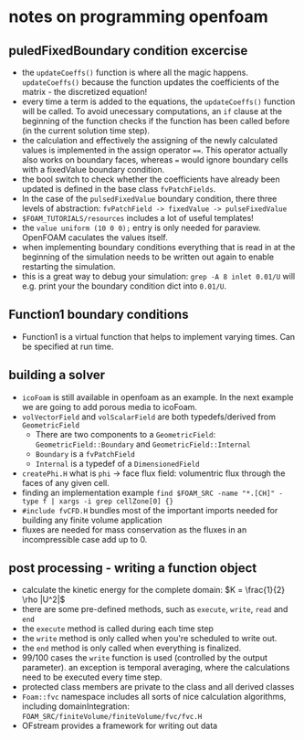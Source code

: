 # notes on programming openfoam

## puledFixedBoundary condition excercise

- the `updateCoeffs()` function is where all the magic happens. `updateCoeffs()` because the function updates the coefficients of the matrix - the discretized equation!
- every time a term is added to the equations, the `updateCoeffs()` function will be called. To avoid unecessary computations, an `if` clause at the beginning of the function checks if the function has been called before (in the current solution time step).
- the calculation and effectively the assigning of the newly calculated values is implemented in the assign operator `==`. This operator actually also works on boundary faces, whereas `=` would ignore boundary cells with a fixedValue boundary condition.
- the bool switch to check whether the coefficients have already been updated is defined in the base class `fvPatchFields`. 
- In the case of the `pulsedFixedValue` boundary condition, there three levels of abstraction: `fvPatchField -> fixedValue -> pulseFixedValue`
- `$FOAM_TUTORIALS/resources` includes a lot of useful templates!
- the `value uniform (10 0 0);` entry is only needed for paraview. OpenFOAM caculates the values itself. 
- when implementing boundary conditions everything that is read in at the beginning of the simulation needs to be written out again to enable restarting the simulation.
- this is a great way to debug your simulation: `grep -A 8 inlet 0.01/U` will e.g. print your the boundary condition dict into `0.01/U`.

## Function1 boundary conditions

- Function1 is a virtual function that helps to implement varying times. Can be specified at run time.

## building a solver

- `icoFoam` is still available in openfoam as an example. In the next example we are going to add porous media to icoFoam.
- `volVectorField` and `volScalarField` are both typedefs/derived from `GeometricField`
  - There are two components to a `GeometricField`: `GeometricField::Boundary` and `GeometricField::Internal`
  - `Boundary` is a `fvPatchField`
  - `Internal` is a typedef of a `DimensionedField`
- `createPhi.H` what is `phi` -> face flux field: volumentric flux through the faces of any given cell.
- finding an implementation example `find $FOAM_SRC -name "*.[CH]" -type f | xargs -i grep cellZone[0] {}`
- `#include fvCFD.H` bundles most of the important imports needed for building any finite volume application
- fluxes are needed for mass conservation as the fluxes in an incompressible case add up to $0$.

## post processing - writing a function object

- calculate the kinetic energy for the complete domain: $K = \frac{1}{2} \rho |U^2|$
- there are some pre-defined methods, such as `execute`, `write`, `read` and `end`
- the `execute` method is called during each time step
- the `write` method is only called when you're scheduled to write out.
- the `end` method is only called when everything is finalized.
- 99/100 cases the `write` function is used (controlled by the output parameter). an exception is temporal averaging, where the calculations need to be executed every time step.
- protected class members are private to the class and all derived classes
- `Foam::fvc` namespace includes all sorts of nice calculation algorithms, including domainIntegration: `FOAM_SRC/finiteVolume/finiteVolume/fvc/fvc.H`
- OFstream provides a framework for writing out data